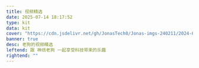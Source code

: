 ```yaml
---
title: 视频精选
date: 2025-07-14 18:17:52
type: kit
data: kit
cover: "https://cdn.jsdelivr.net/gh/JonasTech0/Jonas-imgs-240211/2024-02-11-Web%E5%AD%97%E5%B9%95/Videotopimg.webp"
banner: true
desc: 老狗的视频精选
leftend: 跟 神烦老狗 一起享受科技带来的乐趣
rightend: ""
---
```

